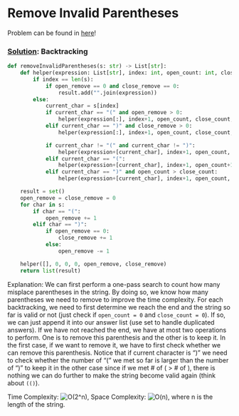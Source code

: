 # Remove Invalid Parentheses

Problem can be found in [here](https://leetcode.com/problems/remove-invalid-parentheses/)!

### [Solution](/Backtracking/301-RemoveInvalidParentheses/solution.py): Backtracking

```python
def removeInvalidParentheses(s: str) -> List[str]:
    def helper(expression: List[str], index: int, open_count: int, close_count: int, open_remove: int, close_remove: int):
        if index == len(s):
            if open_remove == 0 and close_remove == 0:
                result.add("".join(expression))
        else:
            current_char = s[index]
            if current_char == "(" and open_remove > 0:
                helper(expression[:], index+1, open_count, close_count, open_remove-1, close_remove)
            elif current_char == ")" and close_remove > 0:
                helper(expression[:], index+1, open_count, close_count, open_remove, close_remove-1)

            if current_char != "(" and current_char != ")":
                helper(expression+[current_char], index+1, open_count, close_count, open_remove, close_remove)
            elif current_char == "(":
                helper(expression+[current_char], index+1, open_count+1, close_count, open_remove, close_remove)
            elif current_char == ")" and open_count > close_count:
                helper(expression+[current_char], index+1, open_count, close_count+1, open_remove, close_remove)

    result = set()
    open_remove = close_remove = 0
    for char in s:
        if char == "(":
            open_remove += 1
        elif char == ")":
            if open_remove == 0:
                close_remove += 1
            else:
                open_remove -= 1

    helper([], 0, 0, 0, open_remove, close_remove)
    return list(result)
```

Explanation: We can first perform a one-pass search to count how many misplace parentheses in the string. By doing so, we know how many parentheses we need to remove to improve the time complexity. For each backtracking, we need to first determine we reach the end and the string so far is valid or not (just check if `open_count = 0` and `close_count = 0`). If so, we can just append it into our answer list (use set to handle duplicated answers). If we have not reached the end, we have at most two operations to perform. One is to remove this parenthesis and the other is to keep it. In the first case, if we want to remove it, we have to first check whether we can remove this parenthesis. Notice that if current character is “)” we need to check whether the number of “(” we met so far is larger than the number of “)” to keep it in the other case since if we met # of ( > # of ), there is nothing we can do further to make the string become valid again (think about `(()`).

Time Complexity: ![O(2^n)](<https://latex.codecogs.com/svg.image?\inline&space;O(2^n)>), Space Complexity: ![O(n)](<https://latex.codecogs.com/svg.image?\inline&space;O(n)>), where n is the length of the string.
